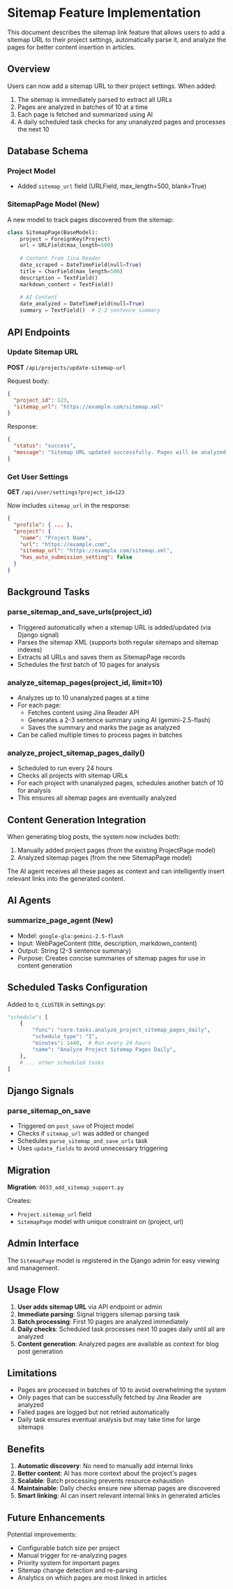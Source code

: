 # Sitemap Feature Implementation

This document describes the sitemap link feature that allows users to add a sitemap URL to their project settings, automatically parse it, and analyze the pages for better content insertion in articles.

## Overview

Users can now add a sitemap URL to their project settings. When added:
1. The sitemap is immediately parsed to extract all URLs
2. Pages are analyzed in batches of 10 at a time
3. Each page is fetched and summarized using AI
4. A daily scheduled task checks for any unanalyzed pages and processes the next 10

## Database Schema

### Project Model
- Added `sitemap_url` field (URLField, max_length=500, blank=True)

### SitemapPage Model (New)
A new model to track pages discovered from the sitemap:

```python
class SitemapPage(BaseModel):
    project = ForeignKey(Project)
    url = URLField(max_length=500)
    
    # Content from Jina Reader
    date_scraped = DateTimeField(null=True)
    title = CharField(max_length=500)
    description = TextField()
    markdown_content = TextField()
    
    # AI Content
    date_analyzed = DateTimeField(null=True)
    summary = TextField()  # 2-3 sentence summary
```

## API Endpoints

### Update Sitemap URL
**POST** `/api/projects/update-sitemap-url`

Request body:
```json
{
  "project_id": 123,
  "sitemap_url": "https://example.com/sitemap.xml"
}
```

Response:
```json
{
  "status": "success",
  "message": "Sitemap URL updated successfully. Pages will be analyzed in batches of 10."
}
```

### Get User Settings
**GET** `/api/user/settings?project_id=123`

Now includes `sitemap_url` in the response:
```json
{
  "profile": { ... },
  "project": {
    "name": "Project Name",
    "url": "https://example.com",
    "sitemap_url": "https://example.com/sitemap.xml",
    "has_auto_submission_setting": false
  }
}
```

## Background Tasks

### parse_sitemap_and_save_urls(project_id)
- Triggered automatically when a sitemap URL is added/updated (via Django signal)
- Parses the sitemap XML (supports both regular sitemaps and sitemap indexes)
- Extracts all URLs and saves them as SitemapPage records
- Schedules the first batch of 10 pages for analysis

### analyze_sitemap_pages(project_id, limit=10)
- Analyzes up to 10 unanalyzed pages at a time
- For each page:
  - Fetches content using Jina Reader API
  - Generates a 2-3 sentence summary using AI (gemini-2.5-flash)
  - Saves the summary and marks the page as analyzed
- Can be called multiple times to process pages in batches

### analyze_project_sitemap_pages_daily()
- Scheduled to run every 24 hours
- Checks all projects with sitemap URLs
- For each project with unanalyzed pages, schedules another batch of 10 for analysis
- This ensures all sitemap pages are eventually analyzed

## Content Generation Integration

When generating blog posts, the system now includes both:
1. Manually added project pages (from the existing ProjectPage model)
2. Analyzed sitemap pages (from the new SitemapPage model)

The AI agent receives all these pages as context and can intelligently insert relevant links into the generated content.

## AI Agents

### summarize_page_agent (New)
- Model: `google-gla:gemini-2.5-flash`
- Input: WebPageContent (title, description, markdown_content)
- Output: String (2-3 sentence summary)
- Purpose: Creates concise summaries of sitemap pages for use in content generation

## Scheduled Tasks Configuration

Added to `Q_CLUSTER` in settings.py:

```python
"schedule": [
    {
        "func": "core.tasks.analyze_project_sitemap_pages_daily",
        "schedule_type": "I",
        "minutes": 1440,  # Run every 24 hours
        "name": "Analyze Project Sitemap Pages Daily",
    },
    # ... other scheduled tasks
]
```

## Django Signals

### parse_sitemap_on_save
- Triggered on `post_save` of Project model
- Checks if `sitemap_url` was added or changed
- Schedules `parse_sitemap_and_save_urls` task
- Uses `update_fields` to avoid unnecessary triggering

## Migration

**Migration**: `0033_add_sitemap_support.py`

Creates:
- `Project.sitemap_url` field
- `SitemapPage` model with unique constraint on (project, url)

## Admin Interface

The `SitemapPage` model is registered in the Django admin for easy viewing and management.

## Usage Flow

1. **User adds sitemap URL** via API endpoint or admin
2. **Immediate parsing**: Signal triggers sitemap parsing task
3. **Batch processing**: First 10 pages are analyzed immediately
4. **Daily checks**: Scheduled task processes next 10 pages daily until all are analyzed
5. **Content generation**: Analyzed pages are available as context for blog post generation

## Limitations

- Pages are processed in batches of 10 to avoid overwhelming the system
- Only pages that can be successfully fetched by Jina Reader are analyzed
- Failed pages are logged but not retried automatically
- Daily task ensures eventual analysis but may take time for large sitemaps

## Benefits

1. **Automatic discovery**: No need to manually add internal links
2. **Better content**: AI has more context about the project's pages
3. **Scalable**: Batch processing prevents resource exhaustion
4. **Maintainable**: Daily checks ensure new sitemap pages are discovered
5. **Smart linking**: AI can insert relevant internal links in generated articles

## Future Enhancements

Potential improvements:
- Configurable batch size per project
- Manual trigger for re-analyzing pages
- Priority system for important pages
- Sitemap change detection and re-parsing
- Analytics on which pages are most linked in articles
